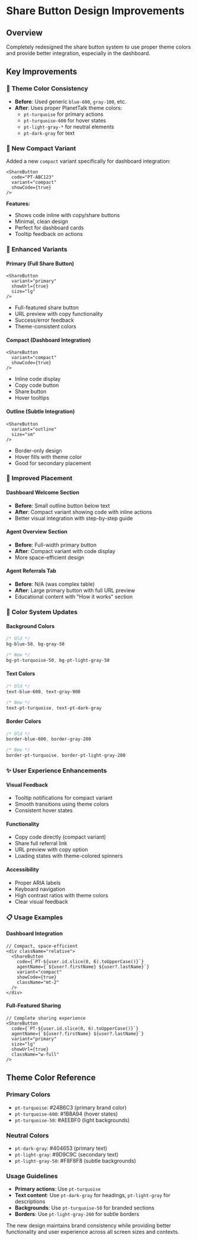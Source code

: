 # Share Button Design Improvements

## Overview
Completely redesigned the share button system to use proper theme colors and provide better integration, especially in the dashboard.

## Key Improvements

### 🎨 **Theme Color Consistency**
- **Before**: Used generic `blue-600`, `gray-100`, etc.
- **After**: Uses proper PlanetTalk theme colors:
  - `pt-turquoise` for primary actions
  - `pt-turquoise-600` for hover states
  - `pt-light-gray-*` for neutral elements
  - `pt-dark-gray` for text

### 🔧 **New Compact Variant**
Added a new `compact` variant specifically for dashboard integration:

```tsx
<ShareButton 
  code="PT-ABC123"
  variant="compact"
  showCode={true}
/>
```

**Features:**
- Shows code inline with copy/share buttons
- Minimal, clean design
- Perfect for dashboard cards
- Tooltip feedback on actions

### 📱 **Enhanced Variants**

#### Primary (Full Share Button)
```tsx
<ShareButton 
  variant="primary" 
  showUrl={true}
  size="lg"
/>
```
- Full-featured share button
- URL preview with copy functionality
- Success/error feedback
- Theme-consistent colors

#### Compact (Dashboard Integration)
```tsx
<ShareButton 
  variant="compact"
  showCode={true}
/>
```
- Inline code display
- Copy code button
- Share button
- Hover tooltips

#### Outline (Subtle Integration)
```tsx
<ShareButton 
  variant="outline"
  size="sm"
/>
```
- Border-only design
- Hover fills with theme color
- Good for secondary placement

### 🎯 **Improved Placement**

#### Dashboard Welcome Section
- **Before**: Small outline button below text
- **After**: Compact variant showing code with inline actions
- Better visual integration with step-by-step guide

#### Agent Overview Section  
- **Before**: Full-width primary button
- **After**: Compact variant with code display
- More space-efficient design

#### Agent Referrals Tab
- **Before**: N/A (was complex table)
- **After**: Large primary button with full URL preview
- Educational content with "How it works" section

### 🌈 **Color System Updates**

#### Background Colors
```css
/* Old */
bg-blue-50, bg-gray-50

/* New */
bg-pt-turquoise-50, bg-pt-light-gray-50
```

#### Text Colors
```css
/* Old */
text-blue-600, text-gray-900

/* New */
text-pt-turquoise, text-pt-dark-gray
```

#### Border Colors
```css
/* Old */
border-blue-600, border-gray-200

/* New */
border-pt-turquoise, border-pt-light-gray-200
```

### ✨ **User Experience Enhancements**

#### Visual Feedback
- Tooltip notifications for compact variant
- Smooth transitions using theme colors
- Consistent hover states

#### Functionality
- Copy code directly (compact variant)
- Share full referral link
- URL preview with copy option
- Loading states with theme-colored spinners

#### Accessibility
- Proper ARIA labels
- Keyboard navigation
- High contrast ratios with theme colors
- Clear visual feedback

### 📋 **Usage Examples**

#### Dashboard Integration
```tsx
// Compact, space-efficient
<div className="relative">
  <ShareButton 
    code={`PT-${user.id.slice(0, 6).toUpperCase()}`}
    agentName={`${user?.firstName} ${user?.lastName}`}
    variant="compact"
    showCode={true}
    className="mt-2"
  />
</div>
```

#### Full-Featured Sharing
```tsx
// Complete sharing experience
<ShareButton 
  code={`PT-${user.id.slice(0, 6).toUpperCase()}`}
  agentName={`${user?.firstName} ${user?.lastName}`}
  variant="primary"
  size="lg"
  showUrl={true}
  className="w-full"
/>
```

## Theme Color Reference

### Primary Colors
- `pt-turquoise`: #24B6C3 (primary brand color)
- `pt-turquoise-600`: #1B8A94 (hover states)
- `pt-turquoise-50`: #AEEBF0 (light backgrounds)

### Neutral Colors
- `pt-dark-gray`: #404653 (primary text)
- `pt-light-gray`: #9D9C9C (secondary text)
- `pt-light-gray-50`: #F8F8F8 (subtle backgrounds)

### Usage Guidelines
- **Primary actions**: Use `pt-turquoise`
- **Text content**: Use `pt-dark-gray` for headings, `pt-light-gray` for descriptions
- **Backgrounds**: Use `pt-turquoise-50` for branded sections
- **Borders**: Use `pt-light-gray-200` for subtle borders

The new design maintains brand consistency while providing better functionality and user experience across all screen sizes and contexts.
